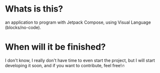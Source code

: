 # Whats is this?
an application to program with Jetpack Compose, using Visual Language (blocks/no-code).

# When will it be finished?
I don't know, I really don't have time to even start the project, but I will start developing it soon, and if you want to contribute, feel free!🔥
